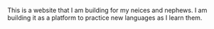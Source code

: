 This is a website that I am building for my neices and nephews. I am building it as a platform to practice new languages as I learn them. 